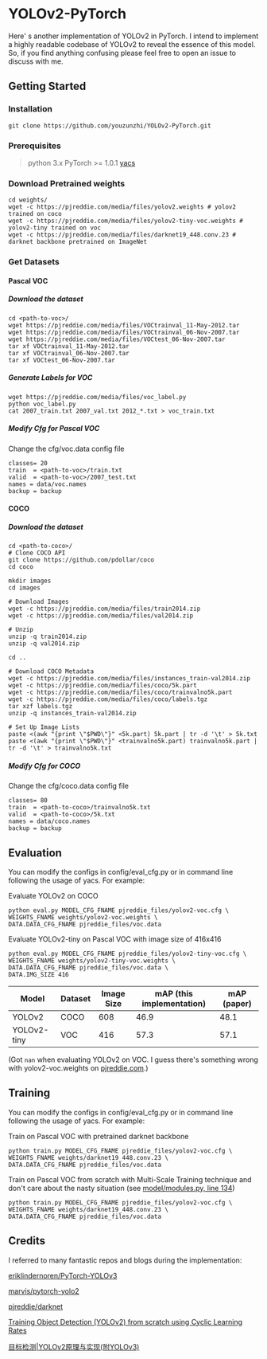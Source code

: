# YOLOv2-PyTorch
Here' s another implementation of YOLOv2 in PyTorch. I intend to implement a highly readable codebase of YOLOv2 to
reveal the essence of this model. So, if you find anything confusing please feel free to open an issue to discuss with me.

## Getting Started
### Installation
```shell script
git clone https://github.com/youzunzhi/YOLOv2-PyTorch.git 
```
### Prerequisites
> python 3.x
> PyTorch >= 1.0.1
> [yacs](https://github.com/rbgirshick/yacs)

### Download Pretrained weights
```shell script
cd weights/ 
wget -c https://pjreddie.com/media/files/yolov2.weights # yolov2 trained on coco
wget -c https://pjreddie.com/media/files/yolov2-tiny-voc.weights # yolov2-tiny trained on voc
wget -c https://pjreddie.com/media/files/darknet19_448.conv.23 # darknet backbone pretrained on ImageNet
```
### Get Datasets
#### Pascal VOC
##### Download the dataset
```shell script
cd <path-to-voc>/
wget https://pjreddie.com/media/files/VOCtrainval_11-May-2012.tar
wget https://pjreddie.com/media/files/VOCtrainval_06-Nov-2007.tar
wget https://pjreddie.com/media/files/VOCtest_06-Nov-2007.tar
tar xf VOCtrainval_11-May-2012.tar
tar xf VOCtrainval_06-Nov-2007.tar
tar xf VOCtest_06-Nov-2007.tar
```
##### Generate Labels for VOC
```shell script
wget https://pjreddie.com/media/files/voc_label.py
python voc_label.py
cat 2007_train.txt 2007_val.txt 2012_*.txt > voc_train.txt
```
##### Modify Cfg for Pascal VOC
Change the cfg/voc.data config file
```
classes= 20
train  = <path-to-voc>/train.txt
valid  = <path-to-voc>/2007_test.txt
names = data/voc.names
backup = backup
```

#### COCO

##### Download the dataset

```shell script
cd <path-to-coco>/
# Clone COCO API
git clone https://github.com/pdollar/coco
cd coco

mkdir images
cd images

# Download Images
wget -c https://pjreddie.com/media/files/train2014.zip
wget -c https://pjreddie.com/media/files/val2014.zip

# Unzip
unzip -q train2014.zip
unzip -q val2014.zip

cd ..

# Download COCO Metadata
wget -c https://pjreddie.com/media/files/instances_train-val2014.zip
wget -c https://pjreddie.com/media/files/coco/5k.part
wget -c https://pjreddie.com/media/files/coco/trainvalno5k.part
wget -c https://pjreddie.com/media/files/coco/labels.tgz
tar xzf labels.tgz
unzip -q instances_train-val2014.zip

# Set Up Image Lists
paste <(awk "{print \"$PWD\"}" <5k.part) 5k.part | tr -d '\t' > 5k.txt
paste <(awk "{print \"$PWD\"}" <trainvalno5k.part) trainvalno5k.part | tr -d '\t' > trainvalno5k.txt
```

##### Modify Cfg for COCO

Change the cfg/coco.data config file

```
classes= 80
train  = <path-to-coco>/trainvalno5k.txt
valid  = <path-to-coco>/5k.txt
names = data/coco.names
backup = backup
```



## Evaluation

You can modify the configs in config/eval_cfg.py or in command line following the usage of yacs. For example:

Evaluate YOLOv2 on COCO
```shell script
python eval.py MODEL_CFG_FNAME pjreddie_files/yolov2-voc.cfg \
WEIGHTS_FNAME weights/yolov2-voc.weights \
DATA.DATA_CFG_FNAME pjreddie_files/voc.data
```

Evaluate  YOLOv2-tiny on Pascal VOC with image size of 416x416
```shell script
python eval.py MODEL_CFG_FNAME pjreddie_files/yolov2-tiny-voc.cfg \
WEIGHTS_FNAME weights/yolov2-tiny-voc.weights \
DATA.DATA_CFG_FNAME pjreddie_files/voc.data \
DATA.IMG_SIZE 416
```

| Model       | Dataset | Image Size | mAP (this implementation) | mAP (paper) |
| ----------- | ------- | ---------- | ------------------------- | ----------- |
| YOLOv2      | COCO    | 608        | 46.9                      | 48.1        |
| YOLOv2-tiny | VOC     | 416        | 57.3                      | 57.1        |

(Got `nan` when evaluating YOLOv2 on VOC. I guess there's something wrong with yolov2-voc.weights on [pjreddie.com](https://pjreddie.com/media/files/yolov2-voc.weights).)



## Training

You can modify the configs in config/eval_cfg.py or in command line following the usage of yacs. For example:

Train on Pascal VOC with pretrained darknet backbone
```shell script
python train.py MODEL_CFG_FNAME pjreddie_files/yolov2-voc.cfg \
WEIGHTS_FNAME weights/darknet19_448.conv.23 \
DATA.DATA_CFG_FNAME pjreddie_files/voc.data
```

Train on Pascal VOC from scratch with Multi-Scale Training technique and 
don't care about the nasty situation (see [model/modules.py, line 134](https://github.com/youzunzhi/YOLOv2-PyTorch/blob/98352ff18c8a9bcde4e2d07505fd30da589a4abc/model/modules.py#L134))

```shell script
python train.py MODEL_CFG_FNAME pjreddie_files/yolov2-voc.cfg \
WEIGHTS_FNAME weights/darknet19_448.conv.23 \
DATA.DATA_CFG_FNAME pjreddie_files/voc.data
```



## Credits

I referred to many fantastic repos and blogs during the implementation:

[eriklindernoren/PyTorch-YOLOv3](https://github.com/eriklindernoren/PyTorch-YOLOv3)

[marvis/pytorch-yolo2](https://github.com/marvis/pytorch-yolo2)

[pjreddie/darknet](https://github.com/pjreddie/darknet)

[Training Object Detection (YOLOv2) from scratch using Cyclic Learning Rates](https://towardsdatascience.com/training-object-detection-yolov2-from-scratch-using-cyclic-learning-rates-b3364f7e4755)

[目标检测|YOLOv2原理与实现(附YOLOv3)](https://zhuanlan.zhihu.com/p/35325884)